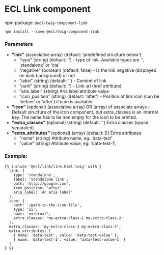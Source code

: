 # ECL Link component

npm package: `@ecl/twig-component-link`

```shell
npm install --save @ecl/twig-component-link
```

### Parameters

- **"link"** (associative array) (default: 'predefined structure below')
  - "type" (string) (default: '') - type of link. Available types are '', 'standalone' or 'cta'
  - "negative" (boolean) (default: false) - Is the link negative (displayed on dark background) or not
  - "label" (string) (default: '') - Content of link
  - "path" (string) (default: '') - Link url (href attribute)
  - "aria_label" (string) Aria label attribute value
  - "icon_position" (string) (default: 'after') - Position of link icon (can be 'before' or 'after') if icon is available
- **"icon"** (optional) (associative array) OR (array) of associate arrays - Default structure of the icon component, but extra_classes is an internal key.
  The name has to be non empty for the icon to be printed.
- **"extra_classes"** (optional) (string) (default: '') Extra classes (space separated)
- **"extra_attributes"** (optional) (array) (default: []) Extra attributes
  - "name" (string) Attribute name, eg. 'data-test'
  - "value" (string) Attribute value, eg: 'data-test-1',

### Example:

<!-- prettier-ignore -->
```twig
{% include '@ecl/link/link.html.twig' with { 
  link: { 
    type: 'standalone', 
    label: 'Standalone link', 
    path: 'http://google.com', 
    icon_position: 'after' 
    aria_label: 'An aria label' 
  }, 
  icon: { 
    path: '/path-to-the-icon-file', 
    type: 'ui', 
    name: 'external', 
    extra_classes: 'my-extra-class-1 my-extra-class-2' 
  }, 
  extra_classes: 'my-extra-class-1 my-extra-class-2', 
  extra_attributes: [ 
    { name: 'data-test', value: 'data-test-value' }, 
    { name: 'data-test-1', value: 'data-test-value-1' } 
  ] 
} %}
```
